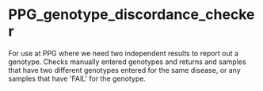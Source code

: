 # PPG_genotype_discordance_checker
For use at PPG where we need two independent results to report out a genotype. Checks manually entered genotypes and returns and samples that have two different genotypes entered for the same disease, or any samples that have 'FAIL' for the genotype.
